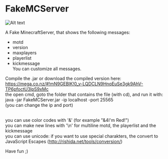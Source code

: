 FakeMCServer
============

![Alt text](http://image-upload.de/image/fJMilM/4fe71c6994.png)

A Fake MinecraftServer, that shows the following messages:
* motd
* version
* maxplayers
* playerlist
* kickmessage<br />
You can customize all messages.

Compile the .jar or download the compiled version here: https://mega.co.nz/#!mN9GEBIK!0_v-LQDCLN9HnqEuSe3gk9AhV-TP6pfoctU3lpS9xMc<br />
the open cmd, goto the folder that contains the file (with cd), and run it with:<br />
java -jar FakeMCServer.jar -ip localhost -port 25565<br />
(you can change the ip and port)<br />
<br />

you can use color codes with '&' (for example "&4I'm Red!")<br />
you can make new lines with '\n' for multiline motd, the playerlist and the kickmessage<br />
you can use unicode: if you want to use special charakters, the convert to JavaScript Escapes (http://rishida.net/tools/conversion/)<br />

Have fun ;)
